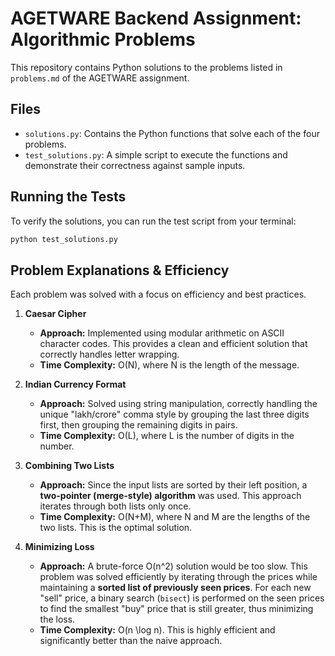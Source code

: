 # AGETWARE Backend Assignment: Algorithmic Problems

This repository contains Python solutions to the problems listed in `problems.md` of the AGETWARE assignment.

## Files

-   `solutions.py`: Contains the Python functions that solve each of the four problems.
-   `test_solutions.py`: A simple script to execute the functions and demonstrate their correctness against sample inputs.

## Running the Tests

To verify the solutions, you can run the test script from your terminal:

```bash
python test_solutions.py
```

## Problem Explanations & Efficiency

Each problem was solved with a focus on efficiency and best practices.

1.  **Caesar Cipher**
    -   **Approach:** Implemented using modular arithmetic on ASCII character codes. This provides a clean and efficient solution that correctly handles letter wrapping.
    -   **Time Complexity:** O(N), where N is the length of the message.

2.  **Indian Currency Format**
    -   **Approach:** Solved using string manipulation, correctly handling the unique "lakh/crore" comma style by grouping the last three digits first, then grouping the remaining digits in pairs.
    -   **Time Complexity:** O(L), where L is the number of digits in the number.

3.  **Combining Two Lists**
    -   **Approach:** Since the input lists are sorted by their left position, a **two-pointer (merge-style) algorithm** was used. This approach iterates through both lists only once.
    -   **Time Complexity:** O(N+M), where N and M are the lengths of the two lists. This is the optimal solution.

4.  **Minimizing Loss**
    -   **Approach:** A brute-force O(n^2) solution would be too slow. This problem was solved efficiently by iterating through the prices while maintaining a **sorted list of previously seen prices**. For each new "sell" price, a binary search (`bisect`) is performed on the seen prices to find the smallest "buy" price that is still greater, thus minimizing the loss.
    -   **Time Complexity:** O(n \log n). This is highly efficient and significantly better than the naive approach.
